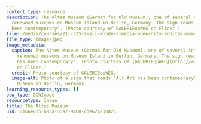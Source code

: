 ```yaml
---
content_type: resource
description: The Altes Museum (German for Old Museum), one of several internationally
  renowned museums on Museum Island in Berlin, Germany. The sign reads "All Art has
  been contemporary". (Photo courtesy of GALERIEopWEG on Flickr.)
file: /media/courses/21l-325-small-wonders-media-modernity-and-the-moment-experiments-in-time-fall-2010/0166e03bb83a55a29468cde624230d26_21l-325f10.jpg
file_type: image/jpeg
image_metadata:
  caption: The Altes Museum (German for Old Museum), one of several internationally
    renowned museums on Museum Island in Berlin, Germany. The sign reads "All Art
    has been contemporary". (Photo courtesy of [GALERIEopWEG](http://www.flickr.com/photos/galerieopweg/1173413488/)
    on Flickr.)
  credit: Photo courtesy of GALERIEopWEG.
  image-alt: Photo of a sign that reads "All Art has been contemporary" over the Altes
    Museum in Berlin, Germany.
learning_resource_types: []
ocw_type: OCWImage
resourcetype: Image
title: The Altes Museum
uid: 0166e03b-b83a-55a2-9468-cde624230d26
---
```

